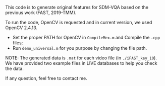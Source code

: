 This code is to generate original features for SDM-VQA based on the previous work (FAST, 2019-TMM).

To run the code, OpenCV is requested and in current version, we used OpenCV 2.4.13. 

- Set the proper PATH for OpenCV in `CompileMex.m` and Compile the `.cpp` files;
- Run `demo_universal.m` for you purpose by changing the file path.

NOTE: The generated data is `.mat` for each video file (in `./iFAST_key_10`). We have provided two example files in LIVE databases to help you check the data.

If any question, feel free to contact me.
